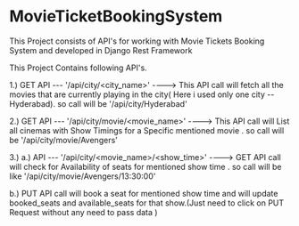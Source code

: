 # MovieTicketBookingSystem
This Project consists of API's for working with Movie Tickets Booking System and developed in Django Rest Framework

This Project Contains following API's.

1.) GET API ---  '/api/city/<city_name>'
   ----> This API call will fetch all the movies that are currently playing in the city( Here i used only one city -- Hyderabad). so call will be '/api/city/Hyderabad'
   
 2.) GET API --- '/api/city/movie/<movie_name>'
   ----> This API call will List all cinemas with Show Timings for a Specific mentioned movie . so call will be '/api/city/movie/Avengers'
   
 3.) 
  a.) API --- '/api/city/<movie_name>/<show_time>'
    ----> GET API call will check for Availability of seats for mentioned show time . so call will be like '/api/city/movie/Avengers/13:30:00'
    
  b.) PUT API call will book a seat for mentioned show time and will update booked_seats and available_seats for that show.(Just need to click on PUT Request without any need to pass data )
    
 
